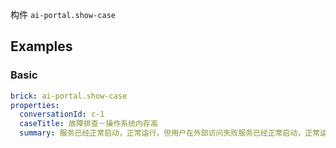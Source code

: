 构件 `ai-portal.show-case`

## Examples

### Basic

```yaml preview
brick: ai-portal.show-case
properties:
  conversationId: c-1
  caseTitle: 故障排查－操作系统内存高
  summary: 服务已经正常启动，正常运行，但用户在外部访问失败服务已经正常启动，正常运行但用户正常运行
```
